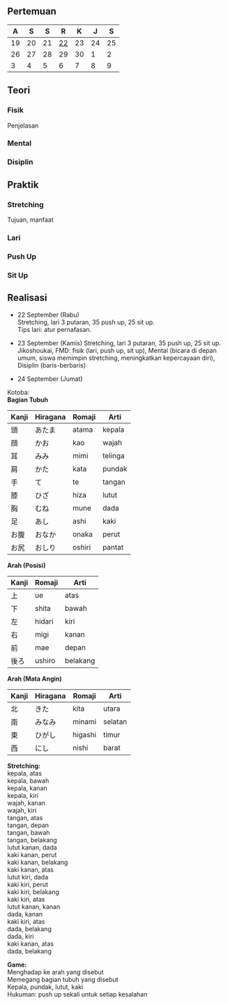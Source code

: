 ## Pertemuan
|A|S|S|R|K|J|S|
|-|-|-|-|-|-|-|
|19|20|21|[22][1]|23|24|25|
|26|27|28|29|30|1|2|
|3|4|5|6|7|8|9|

[1]:http://kva.github.io

## Teori

### Fisik
Penjelasan

### Mental

### Disiplin

## Praktik

### Stretching
Tujuan, manfaat

### Lari 

### Push Up

### Sit Up

## Realisasi

- 22 September (Rabu)  
Stretching, lari 3 putaran, 35 push up, 25 sit up.  
Tips lari: atur pernafasan.  

- 23 September (Kamis)
Stretching, lari 3 putaran, 35 push up, 25 sit up.
Jikoshoukai, FMD: fisik (lari, push up, sit up), Mental (bicara di depan umum, siswa memimpin stretching, meningkatkan kepercayaan diri), Disiplin (baris-berbaris)

- 24 September (Jumat)  

Kotoba:  
**Bagian Tubuh**  

|Kanji|Hiragana|Romaji|Arti|
|-|-|-|-|
| 頭	| あたま |	atama | kepala |
| 顔 |	かお | kao |	wajah |
| 耳 |	みみ | mimi | telinga
| 肩 |	かた |	kata | pundak
| 手 |	て |	te | tangan
| 膝 |	ひざ |	hiza | lutut
| 胸 |	むね |	mune | dada
| 足 |	あし |	ashi | kaki
| お腹 |	おなか |	onaka | perut
| お尻 |	おしり |	oshiri | pantat

**Arah (Posisi)**  

|Kanji|Romaji|Arti|
|-|-|-|
| 上 | ue | atas |
| 下 | shita | bawah |
| 左 | hidari | kiri |
| 右 | migi | kanan |
| 前 | mae | depan |
| 後ろ | ushiro | belakang |

**Arah (Mata Angin)**  

|Kanji|Hiragana|Romaji|Arti|
|-|-|-|-|
| 北 | きた | kita | utara |
| 南 | みなみ | minami | selatan |
| 東 | ひがし | higashi | timur |
| 西 | にし | nishi | barat |

**Stretching:**  
kepala, atas  
kepala, bawah  
kepala, kanan  
kepala, kiri  
wajah, kanan  
wajah, kiri  
tangan, atas  
tangan, depan  
tangan, bawah  
tangan, belakang  
lutut kanan, dada  
kaki kanan, perut  
kaki kanan, belakang  
kaki kanan, atas  
lutut kiri, dada  
kaki kiri, perut  
kaki kiri, belakang  
kaki kiri, atas  
lutut kanan, kanan  
dada, kanan  
kaki kiri, atas  
dada, belakang  
dada, kiri  
kaki kanan, atas  
dada, belakang  

**Game:**  
Menghadap ke arah yang disebut  
Memegang bagian tubuh yang disebut  
Kepala, pundak, lutut, kaki  
Hukuman: push up sekali untuk setiap kesalahan  
